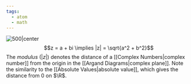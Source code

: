 ```yaml
---
tags:
  - atom
  - math
---
```

![500|center](modulus.excalidraw)
$$z = a + bi \implies |z| = \sqrt{a^2 + b^2}$$
The *modulus* ($|z|$) denotes the distance of a [[Complex Numbers|complex number]] from the origin in the [[Argand Diagrams|complex plane]]. Note the similarity to the [[Absolute Values|absolute value]], which gives the distance from $0$ on $\R$.
